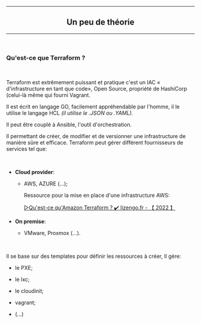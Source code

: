  

---

<h2 align="center">
Un peu de théorie
</h2>

---

</br>

### Qu'est-ce que Terraform ?

</br>

Terraform est extrêmement puissant et pratique c'est un IAC « d'infrastructure en tant que code», Open Source, propriété de HashiCorp (celui-là même qui fourni Vagrant.

Il est écrit en langage GO, facilement appréhendable par l'homme, il le utilise le langage HCL *(il utilise le .JSON ou .YAML).*

Il peut être couplé à Ansible, l'outil d'orchestration.

Il permettant de créer, de modifier et de versionner une infrastructure de manière sûre et efficace. Terraform peut gérer différent fournisseurs de services tel que:

</br>

- **Cloud provider**:
  
  - AWS, AZURE (...);
    
    Ressource pour la mise en place d'une infrastructure AWS:
    
    [▷Qu'est-ce qu'Amazon Terraform ? ✔️ lizengo.fr - 【 2022 】](https://lizengo.fr/faq/quest-ce-quamazon-terraform/)

- **On premise**:
  
  - VMware, Proxmox (...).

</br>

Il se base sur des templates pour définir les ressources à créer, Il gère:

- le PXE;

- le lxc;

- le cloudinit;

- vagrant;

- (...)

